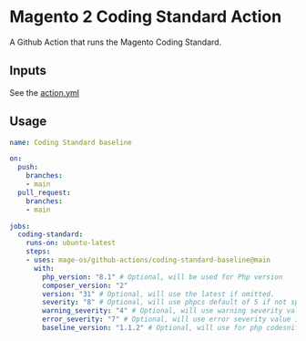 # Magento 2 Coding Standard Action

A Github Action that runs the Magento Coding Standard.

## Inputs

See the [action.yml](./action.yml)

## Usage

```yml
name: Coding Standard baseline

on:
  push:
    branches:
    - main
  pull_request:
    branches:
    - main

jobs:
  coding-standard:
    runs-on: ubuntu-latest
    steps:
    - uses: mage-os/github-actions/coding-standard-baseline@main
      with:
        php_version: "8.1" # Optional, will be used for Php version
        composer_version: "2"
        version: "31" # Optional, will use the latest if omitted.
        severity: "8" # Optional, will use phpcs default of 5 if not specified.
        warning_severity: "4" # Optional, will use warning severity value if not specified.
        error_severity: "7" # Optional, will use error severity value if not specified.
        baseline_version: "1.1.2" # Optional, will use for php codesniffer baseline version
```
